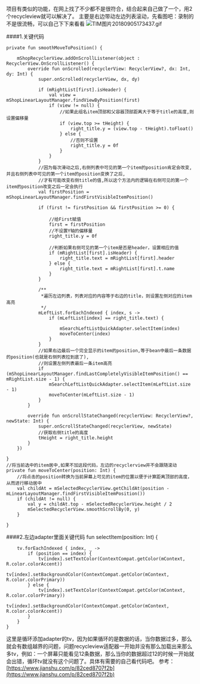项目有类似的功能，在网上找了不少都不是很符合，结合起来自己做了一个，用2个recycleview就可以解决了。
主要是右边带动左边列表滚动，先看图吧：录制的不是很流畅，可以自己下下来看看
![TIM图片20180905173437.gif](https://upload-images.jianshu.io/upload_images/2845270-e4057b2bc452847f.gif?imageMogr2/auto-orient/strip)

####1.关键代码

    private fun smoothMoveToPosition() {
    
        mShopRecyclerView.addOnScrollListener(object : RecyclerView.OnScrollListener() {
            override fun onScrolled(recyclerView: RecyclerView?, dx: Int, dy: Int) {
                super.onScrolled(recyclerView, dx, dy)
    
                if (mRightList[first].isHeader) {
                    val view = mShopLinearLayoutManager.findViewByPosition(first)
                    if (view != null) {
                        //如果此组名item顶部和父容器顶部距离大于等于title的高度,则设置偏移量
                        if (view.top >= tHeight) {
                            right_title.y = (view.top - tHeight).toFloat()
                        } else {
                            //否则不设置
                            right_title.y = 0f
                        }
                    }
                }
                //因为每次滑动之后,右侧列表中可见的第一个item的position肯定会改变,并且右侧列表中可见的第一个item的position变换了之后,
                //才有可能改变右侧title的值,所以这个方法内的逻辑在右侧可见的第一个item的position改变之后一定会执行
                val firstPosition = mShopLinearLayoutManager.findFirstVisibleItemPosition()
    
                if (first != firstPosition && firstPosition >= 0) {
    
                    //给First赋值
                    first = firstPosition
                    //不设置Y轴的偏移量
                    right_title.y = 0f
    
                    //判断如果右侧可见的第一个item是否是header，设置相应的值
                    if (mRightList[first].isHeader) {
                        right_title.text = mRightList[first].header
                    } else {
                        right_title.text = mRightList[first].t.name
                    }
                }
    
                /**
                 *遍历左边列表，列表对应的内容等于右边的title，则设置左侧对应的item高亮
                 */
                mLeftList.forEachIndexed { index, s ->
                    if (mLeftList[index] == right_title.text) {
    
                        mSearchLeftListQuickAdapter.selectItem(index)
                        moveToCenter(index)
                    }
                }
                //如果右边最后一个完全显示的item的position,等于bean中最后一条数据的position(也就是右侧列表拉到底了),
                //则设置左侧列表最后一条item高亮
                if (mShopLinearLayoutManager.findLastCompletelyVisibleItemPosition() == mRightList.size - 1) {
                    mSearchLeftListQuickAdapter.selectItem(mLeftList.size - 1)
                    moveToCenter(mLeftList.size - 1)
                }
            }
    
            override fun onScrollStateChanged(recyclerView: RecyclerView?, newState: Int) {
                super.onScrollStateChanged(recyclerView, newState)
                //获取右侧title的高度
                tHeight = right_title.height
            }
        })
    
    }
    //将当前选中的item居中,如果不加这段代码，左边的recyclerview并不会跟随滚动
    private fun moveToCenter(position: Int) {
        //将点击的position转换为当前屏幕上可见的item的位置以便于计算距离顶部的高度，从而进行移动居中
        val childAt = mSelectedRecyclerView.getChildAt(position - mLinearLayoutManager.findFirstVisibleItemPosition())
        if (childAt != null) {
            val y = childAt.top - mSelectedRecyclerView.height / 2
            mSelectedRecyclerView.smoothScrollBy(0, y)
        }
    
    }
####2.左边adapter里面关键代码
     fun selectItem(position: Int) {
    
        tv.forEachIndexed { index, _ ->
            if (position == index) {
                tv[index].setTextColor(ContextCompat.getColor(mContext, R.color.colorAccent))
                tv[index].setBackgroundColor(ContextCompat.getColor(mContext, R.color.colorPrimary))
            } else {
                tv[index].setTextColor(ContextCompat.getColor(mContext, R.color.colorPrimary))
                tv[index].setBackgroundColor(ContextCompat.getColor(mContext, R.color.colorAccent))
            }
        }
    }
这里是循环添加adapter的tv，因为如果循环的是数据的话，当你数据过多，那么就会有数组越界的问题，问题recycleview适配器一开始并没有那么加载出来那么多tv，例如：一个屏幕只能看见12条数据，那么当你的数据超过12的时候一开始就会出错，循环tv就没有这个问题了。具体有需要的自己看代码吧。
参考：[https://www.jianshu.com/p/82ced8707f2b](https://www.jianshu.com/p/82ced8707f2b)